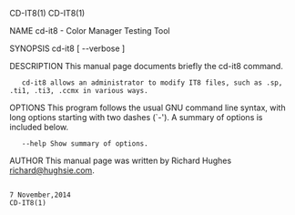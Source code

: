 CD-IT8(1)                                                                                                                                                                                    CD-IT8(1)

NAME
       cd-it8 - Color Manager Testing Tool

SYNOPSIS
       cd-it8 [ --verbose ]

DESCRIPTION
       This manual page documents briefly the cd-it8 command.

       cd-it8 allows an administrator to modify IT8 files, such as .sp, .ti1, .ti3, .ccmx in various ways.

OPTIONS
       This program follows the usual GNU command line syntax, with long options starting with two dashes (`-'). A summary of options is included below.

       --help Show summary of options.

AUTHOR
       This manual page was written by Richard Hughes <richard@hughsie.com>.

                                                                                            7 November,2014                                                                                  CD-IT8(1)
